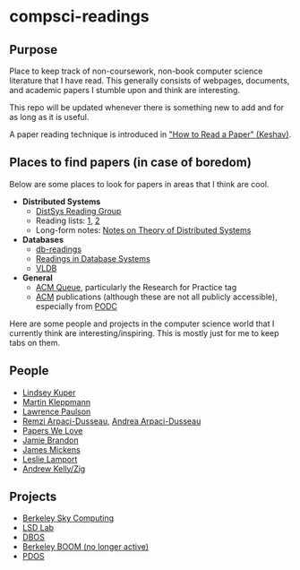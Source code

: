 # compsci-readings
## Purpose
Place to keep track of non-coursework, non-book computer science literature that
I have read. This generally consists of webpages, documents, and academic papers 
I stumble upon and think are interesting.

This repo will be updated whenever there is something new to add and for as long 
as it is useful.

A paper reading technique is introduced in 
["How to Read a Paper" (Keshav)](http://web.stanford.edu/class/cs245/readings/how-to-read-a-paper.pdf).

## Places to find papers (in case of boredom)
Below are some places to look for papers in areas that I think are cool. 

- **Distributed Systems**
    - [DistSys Reading Group](http://charap.co/category/reading-group/)
    - Reading lists: [1](http://dancres.github.io/Pages/), [2](https://christophermeiklejohn.com/distributed/systems/2013/07/12/readings-in-distributed-systems.html)
    - Long-form notes: [Notes on Theory of Distributed Systems](http://cs-www.cs.yale.edu/homes/aspnes/classes/465/notes.pdf)
- **Databases**
    - [db-readings](https://github.com/rxin/db-readings)
    - [Readings in Database Systems](http://www.redbook.io/)
    - [VLDB](http://vldb.org/pvldb)
- **General**
    - [ACM Queue](https://queue.acm.org/), particularly the Research for Practice tag
    - [ACM](https://dl.acm.org/) publications (although these are not all publicly 
accessible), especially from [PODC](https://www.podc.org/)

Here are some people and projects in the computer science world that I currently 
think are interesting/inspiring. This is mostly just for me to keep tabs on them.
## People
- [Lindsey Kuper](https://users.soe.ucsc.edu/~lkuper/)
- [Martin Kleppmann](https://martin.kleppmann.com/)
- [Lawrence Paulson](https://www.cl.cam.ac.uk/~lp15/)
- [Remzi Arpaci-Dusseau](https://pages.cs.wisc.edu/~remzi/), [Andrea Arpaci-Dusseau](https://pages.cs.wisc.edu/~dusseau/)
- [Papers We Love](https://pwlconf.org/)
- [Jamie Brandon](https://www.scattered-thoughts.net/)
- [James Mickens](https://mickens.seas.harvard.edu/)
- [Leslie Lamport](https://lamport.azurewebsites.net/)
- [Andrew Kelly/Zig](https://ziglang.org/)

## Projects
- [Berkeley Sky Computing](https://sky.cs.berkeley.edu/publications/)
- [LSD Lab](https://lsd.ucsc.edu/)
- [DBOS](https://dbos-project.github.io/)
- [Berkeley BOOM (no longer active)](http://boom.cs.berkeley.edu/)
- [PDOS](https://pdos.csail.mit.edu/)
